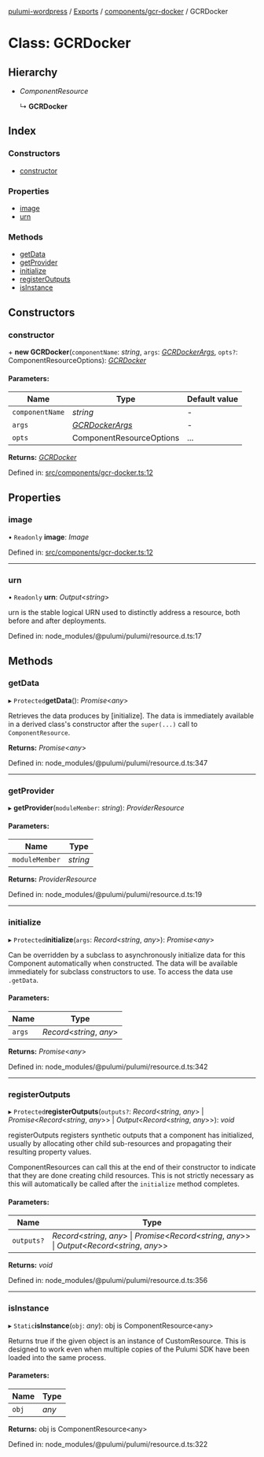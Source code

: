 [pulumi-wordpress](../README.md) / [Exports](../modules.md) / [components/gcr-docker](../modules/components_gcr_docker.md) / GCRDocker

# Class: GCRDocker

## Hierarchy

* *ComponentResource*

  ↳ **GCRDocker**

## Index

### Constructors

* [constructor](components_gcr_docker.gcrdocker.md#constructor)

### Properties

* [image](components_gcr_docker.gcrdocker.md#image)
* [urn](components_gcr_docker.gcrdocker.md#urn)

### Methods

* [getData](components_gcr_docker.gcrdocker.md#getdata)
* [getProvider](components_gcr_docker.gcrdocker.md#getprovider)
* [initialize](components_gcr_docker.gcrdocker.md#initialize)
* [registerOutputs](components_gcr_docker.gcrdocker.md#registeroutputs)
* [isInstance](components_gcr_docker.gcrdocker.md#isinstance)

## Constructors

### constructor

\+ **new GCRDocker**(`componentName`: *string*, `args`: [*GCRDockerArgs*](../interfaces/components_gcr_docker.gcrdockerargs.md), `opts?`: ComponentResourceOptions): [*GCRDocker*](components_gcr_docker.gcrdocker.md)

#### Parameters:

Name | Type | Default value |
------ | ------ | ------ |
`componentName` | *string* | - |
`args` | [*GCRDockerArgs*](../interfaces/components_gcr_docker.gcrdockerargs.md) | - |
`opts` | ComponentResourceOptions | ... |

**Returns:** [*GCRDocker*](components_gcr_docker.gcrdocker.md)

Defined in: [src/components/gcr-docker.ts:12](https://github.com/cobraz/pulumi-wordpress/blob/5b7aa29/src/components/gcr-docker.ts#L12)

## Properties

### image

• `Readonly` **image**: *Image*

Defined in: [src/components/gcr-docker.ts:12](https://github.com/cobraz/pulumi-wordpress/blob/5b7aa29/src/components/gcr-docker.ts#L12)

___

### urn

• `Readonly` **urn**: *Output*<*string*\>

urn is the stable logical URN used to distinctly address a resource, both before and after
deployments.

Defined in: node_modules/@pulumi/pulumi/resource.d.ts:17

## Methods

### getData

▸ `Protected`**getData**(): *Promise*<*any*\>

Retrieves the data produces by [initialize].  The data is immediately available in a
derived class's constructor after the `super(...)` call to `ComponentResource`.

**Returns:** *Promise*<*any*\>

Defined in: node_modules/@pulumi/pulumi/resource.d.ts:347

___

### getProvider

▸ **getProvider**(`moduleMember`: *string*): *ProviderResource*

#### Parameters:

Name | Type |
------ | ------ |
`moduleMember` | *string* |

**Returns:** *ProviderResource*

Defined in: node_modules/@pulumi/pulumi/resource.d.ts:19

___

### initialize

▸ `Protected`**initialize**(`args`: *Record*<*string*, *any*\>): *Promise*<*any*\>

Can be overridden by a subclass to asynchronously initialize data for this Component
automatically when constructed.  The data will be available immediately for subclass
constructors to use.  To access the data use `.getData`.

#### Parameters:

Name | Type |
------ | ------ |
`args` | *Record*<*string*, *any*\> |

**Returns:** *Promise*<*any*\>

Defined in: node_modules/@pulumi/pulumi/resource.d.ts:342

___

### registerOutputs

▸ `Protected`**registerOutputs**(`outputs?`: *Record*<*string*, *any*\> \| *Promise*<*Record*<*string*, *any*\>\> \| *Output*<*Record*<*string*, *any*\>\>): *void*

registerOutputs registers synthetic outputs that a component has initialized, usually by
allocating other child sub-resources and propagating their resulting property values.

ComponentResources can call this at the end of their constructor to indicate that they are
done creating child resources.  This is not strictly necessary as this will automatically be
called after the `initialize` method completes.

#### Parameters:

Name | Type |
------ | ------ |
`outputs?` | *Record*<*string*, *any*\> \| *Promise*<*Record*<*string*, *any*\>\> \| *Output*<*Record*<*string*, *any*\>\> |

**Returns:** *void*

Defined in: node_modules/@pulumi/pulumi/resource.d.ts:356

___

### isInstance

▸ `Static`**isInstance**(`obj`: *any*): obj is ComponentResource<any\>

Returns true if the given object is an instance of CustomResource.  This is designed to work even when
multiple copies of the Pulumi SDK have been loaded into the same process.

#### Parameters:

Name | Type |
------ | ------ |
`obj` | *any* |

**Returns:** obj is ComponentResource<any\>

Defined in: node_modules/@pulumi/pulumi/resource.d.ts:322
